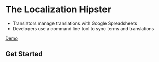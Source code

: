 # The Localization Hipster

 * Translators manage translations with Google Spreadsheets
 * Developers use a command line tool to sync terms and translations

[Demo](https://docs.google.com/spreadsheets/d/1ZzKO7SVCeqHxGcj-yxoagEyfWBOXtfXFOFPGzqXI5K4/edit?usp=sharing)

## Get Started

